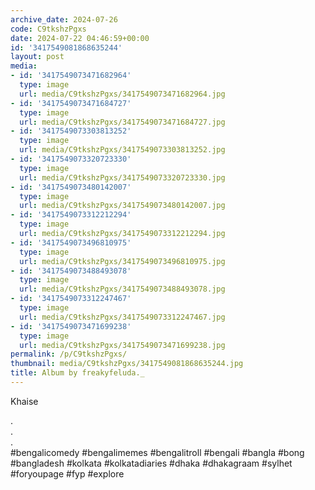 ```yaml
---
archive_date: 2024-07-26
code: C9tkshzPgxs
date: 2024-07-22 04:46:59+00:00
id: '3417549081868635244'
layout: post
media:
- id: '3417549073471682964'
  type: image
  url: media/C9tkshzPgxs/3417549073471682964.jpg
- id: '3417549073471684727'
  type: image
  url: media/C9tkshzPgxs/3417549073471684727.jpg
- id: '3417549073303813252'
  type: image
  url: media/C9tkshzPgxs/3417549073303813252.jpg
- id: '3417549073320723330'
  type: image
  url: media/C9tkshzPgxs/3417549073320723330.jpg
- id: '3417549073480142007'
  type: image
  url: media/C9tkshzPgxs/3417549073480142007.jpg
- id: '3417549073312212294'
  type: image
  url: media/C9tkshzPgxs/3417549073312212294.jpg
- id: '3417549073496810975'
  type: image
  url: media/C9tkshzPgxs/3417549073496810975.jpg
- id: '3417549073488493078'
  type: image
  url: media/C9tkshzPgxs/3417549073488493078.jpg
- id: '3417549073312247467'
  type: image
  url: media/C9tkshzPgxs/3417549073312247467.jpg
- id: '3417549073471699238'
  type: image
  url: media/C9tkshzPgxs/3417549073471699238.jpg
permalink: /p/C9tkshzPgxs/
thumbnail: media/C9tkshzPgxs/3417549081868635244.jpg
title: Album by freakyfeluda._
---
```


Khaise   
  
.  
.  
.  
#bengalicomedy #bengalimemes #bengalitroll #bengali #bangla #bong #bangladesh #kolkata #kolkatadiaries #dhaka #dhakagraam #sylhet #foryoupage #fyp #explore